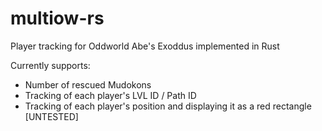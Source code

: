 # multiow-rs
Player tracking for Oddworld Abe's Exoddus implemented in Rust

Currently supports:
- Number of rescued Mudokons
- Tracking of each player's LVL ID / Path ID
- Tracking of each player's position and displaying it as a red rectangle [UNTESTED]
